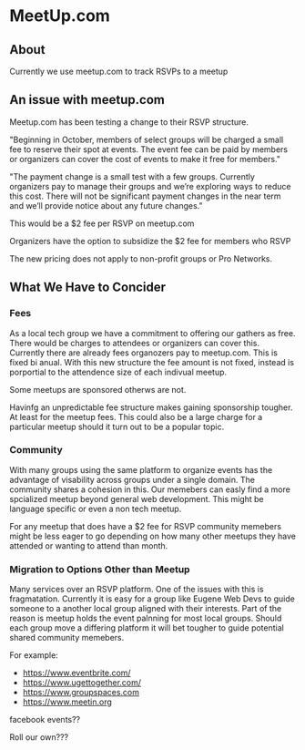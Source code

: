 # MeetUp.com

## About

Currently we use meetup.com to track RSVPs to a meetup

## An issue with meetup.com

Meetup.com has been testing a change to their RSVP structure.

"Beginning in October, members of select groups will be charged a small fee to reserve their spot at events. The event fee can be paid by members or organizers can cover the cost of events to make it free for members."

"The payment change is a small test with a few groups. Currently organizers pay to manage their groups and we’re exploring ways to reduce this cost. There will not be significant payment changes in the near term and we’ll provide notice about any future changes."

This would be a $2 fee per RSVP on meetup.com

Organizers have the option to subsidize the $2 fee for members who RSVP

The new pricing does not apply to non-profit groups or Pro Networks.

## What We Have to Concider

### Fees

As a local tech group we have a commitment to offering our gathers as free. There would be charges to attendees or organizers can cover this. Currently there are already fees organozers pay to meetup.com. This is fixed bi anual. With this new structure the fee amount is not fixed, instead is porportial to the attendence size of each indivual meetup. 

Some meetups are sponsored otherws are not. 

Havinfg an unpredictable fee structure makes gaining sponsorship tougher. At least for the meetup fees. This could also be a large charge for a particular meetup should it turn out to be a popular topic.

### Community

With many groups using the same platform to organize events has the advantage of visability across groups under a single domain. The community shares a cohesion in this. Our memebers can easly find a more spcialized meetup beyond general web development. This might be language specific or even a non tech meetup. 

For any meetup that does have a $2 fee for RSVP community memebers might be less eager to go depending on how many other meetups they have attended or wanting to attend than month.

### Migration to Options Other than Meetup

Many services over an RSVP platform. One of the issues with this is fragmatation. Currently it is easy for a group like Eugene Web Devs to guide someone to a another local group aligned with their interests. Part of the reason is meetup holds the event palnning for most local groups. Should each group move a differing platform it will bet tougher to guide potential shared community memebers. 

For example:

* https://www.eventbrite.com/
* https://www.ugettogether.com/
* https://www.groupspaces.com
* https://www.meetin.org

facebook events??

Roll our own???






